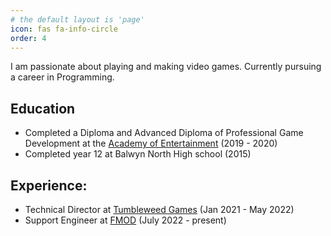 ```yaml
---
# the default layout is 'page'
icon: fas fa-info-circle
order: 4
---
```


I am passionate about playing and making video games. Currently pursuing a career in Programming.

## Education
- Completed a Diploma and Advanced Diploma of Professional Game Development at the [Academy of Entertainment](https://aie.edu.au/) (2019 - 2020)
- Completed year 12 at Balwyn North High school (2015)

## Experience:
- Technical Director at [Tumbleweed Games](https://tumbleweedgames.com/) (Jan 2021 - May 2022)
- Support Engineer at [FMOD](https://www.fmod.com/) (July 2022 - present)